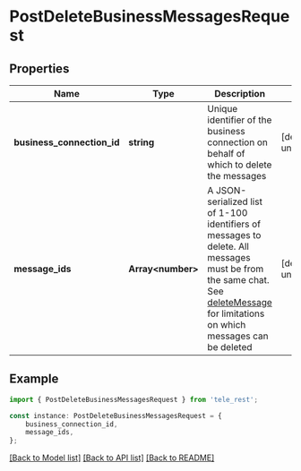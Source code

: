 # PostDeleteBusinessMessagesRequest


## Properties

Name | Type | Description | Notes
------------ | ------------- | ------------- | -------------
**business_connection_id** | **string** | Unique identifier of the business connection on behalf of which to delete the messages | [default to undefined]
**message_ids** | **Array&lt;number&gt;** | A JSON-serialized list of 1-100 identifiers of messages to delete. All messages must be from the same chat. See [deleteMessage](https://core.telegram.org/bots/api/#deletemessage) for limitations on which messages can be deleted | [default to undefined]

## Example

```typescript
import { PostDeleteBusinessMessagesRequest } from 'tele_rest';

const instance: PostDeleteBusinessMessagesRequest = {
    business_connection_id,
    message_ids,
};
```

[[Back to Model list]](../README.md#documentation-for-models) [[Back to API list]](../README.md#documentation-for-api-endpoints) [[Back to README]](../README.md)
